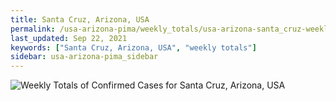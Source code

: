 ```yaml
---
title: Santa Cruz, Arizona, USA
permalink: /usa-arizona-pima/weekly_totals/usa-arizona-santa_cruz-weekly_totals.html
last_updated: Sep 22, 2021
keywords: ["Santa Cruz, Arizona, USA", "weekly totals"]
sidebar: usa-arizona-pima_sidebar
---
```


![Weekly Totals of Confirmed Cases for Santa Cruz, Arizona, USA](/covid_tracker/images/graphs/usa-arizona-santa_cruz-weekly_totals_graph.png)

